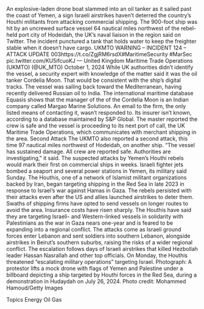An explosive-laden drone boat slammed into an oil tanker as it sailed past the coast of Yemen, a sign Israeli airstrikes haven’t deterred the country’s Houthi militants from attacking commercial shipping.
The 900-foot ship was hit by an uncrewed surface vessel 64 nautical miles northwest of the rebel-held port city of Hodeidah, the UK’s naval liaison in the region said on Twitter. The incident punctured a tank that holds water to keep the freighter stable when it doesn’t have cargo.
UKMTO WARNING – INCIDENT 124 – ATTACK UPDATE 003https://t.co/ZgjRM6rsdX#MaritimeSecurity #MarSec pic.twitter.com/KU5ifcuoKJ
— United Kingdom Maritime Trade Operations (UKMTO) (@UK_MTO) October 1, 2024
While UK authorities didn’t identify the vessel, a security expert with knowledge of the matter said it was the oil tanker Cordelia Moon. That would be consistent with the ship’s digital tracks. The vessel was sailing back toward the Mediterranean, having recently delivered Russian oil to India.
The international maritime database Equasis shows that the manager of the of the Cordelia Moon is an Indian company called Margao Marine Solutions. An email to the firm, the only listed means of contacting it, wasn’t responded to. Its insurer isn’t known, according to a database maintained by S&P Global.
The master reported the crew is safe and the vessel is proceeding to its next port of call, the UK Maritime Trade Operations, which communicates with merchant shipping in the area.
Second Attack
The UKMTO also reported a second attack, this time 97 nautical miles northwest of Hodeidah, on another ship.
“The vessel has sustained damage. All crew are reported safe. Authorities are investigating,” it said.
The suspected attacks by Yemen’s Houthi rebels would mark their first on commercial ships in weeks. Israeli fighter jets bombed a seaport and several power stations in Yemen, its military said Sunday.
The Houthis, one of a network of Islamist militant organizations backed by Iran, began targeting shipping in the Red Sea in late 2023 in response to Israel’s war against Hamas in Gaza.
The rebels persisted with their attacks even after the US and allies launched airstrikes to deter them. Swaths of shipping firms have opted to send vessels on longer routes to avoid the area. Insurance costs have risen sharply.
The Houthis have said they are targeting Israeli- and Western-linked vessels in solidarity with Palestinians as the war in Gaza nears one-year and is feared to be expanding into a regional conflict.
The attacks come as Israeli ground forces enter Lebanon and sent soldiers into southern Lebanon, alongside airstrikes in Beirut’s southern suburbs, raising the risks of a wider regional conflict. The escalation follows days of Israeli airstrikes that killed Hezbollah leader Hassan Nasrallah and other top officials.
On Monday, the Houthis threatened “escalating military operations” targeting Israel.
Photograph: A protestor lifts a mock drone with flags of Yemen and Palestine under a billboard depicting a ship targeted by Houthi forces in the Red Sea, during a demonstration in Hudaydah on July 26, 2024. Photo credit: Mohammed Hamoud/Getty Images

Topics
Energy
Oil Gas
